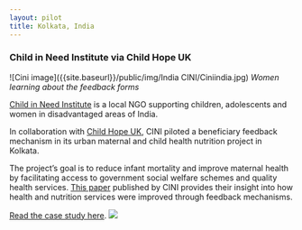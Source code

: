 ```yaml
---
layout: pilot
title: Kolkata, India
---
```

### Child in Need Institute via Child Hope UK

![Cini image]({{site.baseurl}}/public/img/India CINI/Ciniindia.jpg)
*Women learning about the feedback forms*

[Child in Need Institute](http://www.cini-india.org) is a local NGO supporting children, adolescents and women in disadvantaged areas of India.

In collaboration with [Child Hope UK](http://www.childhope.org.uk), CINI piloted a beneficiary feedback mechanism in its urban maternal and child health nutrition project in Kolkata.

The project’s goal is to reduce infant mortality and improve maternal health by facilitating access to government social welfare schemes and quality health services. [This paper]({{site.baseurl}}/public/files/Cinihealth.pdf) published by CINI provides their insight into how health and nutrition services were improved through feedback mechanisms.

[Read the case study here](http://cdn.worldvision.org.uk/files/9714/6056/3426/CINI_India1.pdf).
<img style="margin:auto" src="{{site.baseurl}}/public/img/logos/partner//childhope.png">
